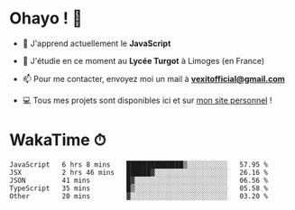 # Ohayo ! 🌃

- 🔭 J'apprend actuellement le **JavaScript**

- 🌱 J'étudie en ce moment au **Lycée Turgot** à Limoges (en France)

- 📫 Pour me contacter, envoyez moi un mail à <a href="mailto:vexitofficial@gmail.com">**vexitofficial@gmail.com**</a>

- 💻 Tous mes projets sont disponibles ici et sur <a href="https://www.vexcited.me">mon site personnel</a> !

# WakaTime ⏱

<!--START_SECTION:waka-->
```text
JavaScript   6 hrs 8 mins    ██████████████▒░░░░░░░░░░   57.95 % 
JSX          2 hrs 46 mins   ██████▓░░░░░░░░░░░░░░░░░░   26.16 % 
JSON         41 mins         █▓░░░░░░░░░░░░░░░░░░░░░░░   06.56 % 
TypeScript   35 mins         █▒░░░░░░░░░░░░░░░░░░░░░░░   05.58 % 
Other        20 mins         ▓░░░░░░░░░░░░░░░░░░░░░░░░   03.20 % 
```
<!--END_SECTION:waka-->
